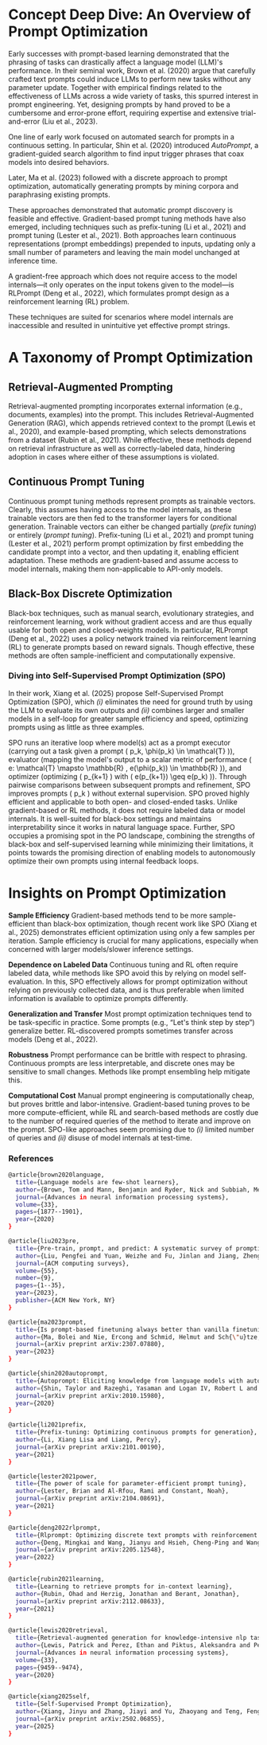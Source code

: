 # Concept Deep Dive: An Overview of Prompt Optimization

Early successes with prompt-based learning demonstrated that the phrasing of tasks can drastically affect a language model (LLM)'s performance. In their seminal work, Brown et al. (2020) argue that carefully crafted text prompts could induce LLMs to perform new tasks without any parameter update. Together with empirical findings related to the effectiveness of LLMs across a wide variety of tasks, this spurred interest in prompt engineering. Yet, designing prompts by hand proved to be a cumbersome and error-prone effort, requiring expertise and extensive trial-and-error (Liu et al., 2023).

One line of early work focused on automated search for prompts in a continuous setting. In particular, Shin et al. (2020) introduced *AutoPrompt*, a gradient-guided search algorithm to find input trigger phrases that coax models into desired behaviors.

Later, Ma et al. (2023) followed with a discrete approach to prompt optimization, automatically generating prompts by mining corpora and paraphrasing existing prompts.

These approaches demonstrated that automatic prompt discovery is feasible and effective. Gradient-based prompt tuning methods have also emerged, including techniques such as prefix-tuning (Li et al., 2021) and prompt tuning (Lester et al., 2021). Both approaches learn continuous representations (prompt embeddings) prepended to inputs, updating only a small number of parameters and leaving the main model unchanged at inference time.

A gradient-free approach which does not require access to the model internals—it only operates on the input tokens given to the model—is RLPrompt (Deng et al., 2022), which formulates prompt design as a reinforcement learning (RL) problem.

These techniques are suited for scenarios where model internals are inaccessible and resulted in unintuitive yet effective prompt strings.

# A Taxonomy of Prompt Optimization

## Retrieval-Augmented Prompting

Retrieval-augmented prompting incorporates external information (e.g., documents, examples) into the prompt. This includes Retrieval-Augmented Generation (RAG), which appends retrieved context to the prompt (Lewis et al., 2020), and example-based prompting, which selects demonstrations from a dataset (Rubin et al., 2021). While effective, these methods depend on retrieval infrastructure as well as correctly-labeled data, hindering adoption in cases where either of these assumptions is violated.

## Continuous Prompt Tuning

Continuous prompt tuning methods represent prompts as trainable vectors. Clearly, this assumes having access to the model internals, as these trainable vectors are then fed to the transformer layers for conditional generation. Trainable vectors can either be changed partially (*prefix tuning*) or entirely (*prompt tuning*).
Prefix-tuning (Li et al., 2021) and prompt tuning (Lester et al., 2021) perform prompt optimization by first embedding the candidate prompt into a vector, and then updating it, enabling efficient adaptation. These methods are gradient-based and assume access to model internals, making them non-applicable to API-only models.

## Black-Box Discrete Optimization

Black-box techniques, such as manual search, evolutionary strategies, and reinforcement learning, work without gradient access and are thus equally usable for both open and closed-weights models.
In particular, RLPrompt (Deng et al., 2022) uses a policy network trained via reinforcement learning (RL) to generate prompts based on reward signals. Though effective, these methods are often sample-inefficient and computationally expensive.

### Diving into Self-Supervised Prompt Optimization (SPO)

In their work, Xiang et al. (2025) propose Self-Supervised Prompt Optimization (SPO), which *(i)* eliminates the need for ground truth by using the LLM to evaluate its own outputs and *(ii)* combines larger and smaller models in a self-loop for greater sample efficiency and speed, optimizing prompts using as little as three examples.

SPO runs an iterative loop where model(s) act as a prompt executor (carrying out a task given a prompt \( p_k, \phi(p_k) \in \mathcal{T} \)), evaluator (mapping the model's output to a scalar metric of performance \( e: \mathcal{T} \mapsto \mathbb{R} , e(\phi(p_k)) \in \mathbb{R} \)), and optimizer (optimizing \( p_{k+1} \) with \( e(p_{k+1}) \geq e(p_k) \)).
Through pairwise comparisons between subsequent prompts and refinement, SPO improves prompts \( p_k \) without external supervision.
SPO proved highly efficient and applicable to both open- and closed-ended tasks. Unlike gradient-based or RL methods, it does not require labeled data or model internals. It is well-suited for black-box settings and maintains interpretability since it works in natural language space. Further, SPO occupies a promising spot in the PO landscape, combining the strengths of black-box and self-supervised learning while minimizing their limitations, it points towards the promising direction of enabling models to autonomously optimize their own prompts using internal feedback loops.

# Insights on Prompt Optimization

**Sample Efficiency** Gradient-based methods tend to be more sample-efficient than black-box optimization, though recent work like SPO (Xiang et al., 2025) demonstrates efficient optimization using only a few samples per iteration. Sample efficiency is crucial for many applications, especially when concerned with larger models/slower inference settings.

**Dependence on Labeled Data** Continuous tuning and RL often require labeled data, while methods like SPO avoid this by relying on model self-evaluation. In this, SPO effectively allows for prompt optimization without relying on previously collected data, and is thus preferable when limited information is available to optimize prompts differently.

**Generalization and Transfer** Most prompt optimization techniques tend to be task-specific in practice. Some prompts (e.g., “Let's think step by step”) generalize better. RL-discovered prompts sometimes transfer across models (Deng et al., 2022).

**Robustness** Prompt performance can be brittle with respect to phrasing. Continuous prompts are less interpretable, and discrete ones may be sensitive to small changes. Methods like prompt ensembling help mitigate this.

**Computational Cost** Manual prompt engineering is computationally cheap, but proves brittle and labor-intensive. Gradient-based tuning proves to be more compute-efficient, while RL and search-based methods are costly due to the number of required queries of the method to iterate and improve on the prompt. SPO-like approaches seem promising due to *(i)* limited number of queries and *(ii)* disuse of model internals at test-time.

### References
```bash
@article{brown2020language,
  title={Language models are few-shot learners},
  author={Brown, Tom and Mann, Benjamin and Ryder, Nick and Subbiah, Melanie and Kaplan, Jared D and Dhariwal, Prafulla and Neelakantan, Arvind and Shyam, Pranav and Sastry, Girish and Askell, Amanda and others},
  journal={Advances in neural information processing systems},
  volume={33},
  pages={1877--1901},
  year={2020}
}

@article{liu2023pre,
  title={Pre-train, prompt, and predict: A systematic survey of prompting methods in natural language processing},
  author={Liu, Pengfei and Yuan, Weizhe and Fu, Jinlan and Jiang, Zhengbao and Hayashi, Hiroaki and Neubig, Graham},
  journal={ACM computing surveys},
  volume={55},
  number={9},
  pages={1--35},
  year={2023},
  publisher={ACM New York, NY}
}

@article{ma2023prompt,
  title={Is prompt-based finetuning always better than vanilla finetuning? insights from cross-lingual language understanding},
  author={Ma, Bolei and Nie, Ercong and Schmid, Helmut and Sch{\"u}tze, Hinrich},
  journal={arXiv preprint arXiv:2307.07880},
  year={2023}
}

@article{shin2020autoprompt,
  title={Autoprompt: Eliciting knowledge from language models with automatically generated prompts},
  author={Shin, Taylor and Razeghi, Yasaman and Logan IV, Robert L and Wallace, Eric and Singh, Sameer},
  journal={arXiv preprint arXiv:2010.15980},
  year={2020}
}

@article{li2021prefix,
  title={Prefix-tuning: Optimizing continuous prompts for generation},
  author={Li, Xiang Lisa and Liang, Percy},
  journal={arXiv preprint arXiv:2101.00190},
  year={2021}
}

@article{lester2021power,
  title={The power of scale for parameter-efficient prompt tuning},
  author={Lester, Brian and Al-Rfou, Rami and Constant, Noah},
  journal={arXiv preprint arXiv:2104.08691},
  year={2021}
}

@article{deng2022rlprompt,
  title={Rlprompt: Optimizing discrete text prompts with reinforcement learning},
  author={Deng, Mingkai and Wang, Jianyu and Hsieh, Cheng-Ping and Wang, Yihan and Guo, Han and Shu, Tianmin and Song, Meng and Xing, Eric P and Hu, Zhiting},
  journal={arXiv preprint arXiv:2205.12548},
  year={2022}
}

@article{rubin2021learning,
  title={Learning to retrieve prompts for in-context learning},
  author={Rubin, Ohad and Herzig, Jonathan and Berant, Jonathan},
  journal={arXiv preprint arXiv:2112.08633},
  year={2021}
}

@article{lewis2020retrieval,
  title={Retrieval-augmented generation for knowledge-intensive nlp tasks},
  author={Lewis, Patrick and Perez, Ethan and Piktus, Aleksandra and Petroni, Fabio and Karpukhin, Vladimir and Goyal, Naman and K{\"u}ttler, Heinrich and Lewis, Mike and Yih, Wen-tau and Rockt{\"a}schel, Tim and others},
  journal={Advances in neural information processing systems},
  volume={33},
  pages={9459--9474},
  year={2020}
}

@article{xiang2025self,
  title={Self-Supervised Prompt Optimization},
  author={Xiang, Jinyu and Zhang, Jiayi and Yu, Zhaoyang and Teng, Fengwei and Tu, Jinhao and Liang, Xinbing and Hong, Sirui and Wu, Chenglin and Luo, Yuyu},
  journal={arXiv preprint arXiv:2502.06855},
  year={2025}
}

```
